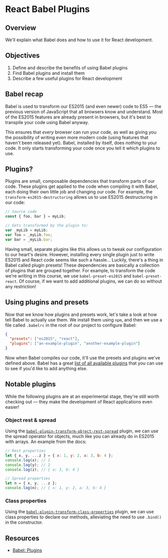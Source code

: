 # React Babel Plugins

## Overview

We'll explain what Babel does and how to use it for React development. 

## Objectives
1. Define and describe the benefits of using Babel plugins
2. Find Babel plugins and install them
2. Describe a few useful plugins for React development

## Babel recap
Babel is used to transform our ES2015 (and even newer) code to ES5 — the previous version of JavaScript that all browsers know and understand. Most of the ES2015 features are already present in browsers, but it's best to transpile your code using Babel anyway.

This ensures that _every_ browser can run your code, as well as giving you the possibility of writing even more modern code (using features that haven't been released yet). Babel, installed by itself, does _nothing_ to your code. It only starts transforming your code once you tell it which plugins to use.

## Plugins?
Plugins are small, composable dependencies that transform parts of our code. These plugins get applied to the code when compiling it with Babel, each doing their own little job and changing our code. For example, the `transform-es2015-destructuring` allows us to use ES2015 destructuring in our code:

```js
// Source code
const { foo, bar } = myLib;

// Gets transformed by the plugin to:
var _myLib = myLib;
var foo = _myLib.foo;
var bar = _myLib.bar;
```

Having small, separate plugins like this allows us to tweak our configuration to our heart's desire. However, installing every single plugin just to write ES2015 and React code seems like such a hassle... Luckily, there's a thing in Babel called plugin presets! These dependencies are basically a collection of plugins that are grouped together. For example, to transform the code we're writing in this course, we use `babel-preset-es2015` and `babel-preset-react`. Of course, if we want to add additional plugins, we can do so without any restriction!

## Using plugins and presets
Now that we know how plugins and presets work, let's take a look at how tell Babel to actually use them. We install them using `npm`, and then we use a file called `.babelrc` in the root of our project to configure Babel:

```json
{
  "presets": ["es2015", "react"],
  "plugins": ["an-example-plugin", "another-example-plugin"]
}
```

Now when Babel compiles our code, it'll use the presets and plugins we've defined above. Babel has a great [list of all available plugins](https://babeljs.io/docs/plugins/) that you can use to see if you'd like to add anything else.

## Notable plugins
While the following plugins are at an experimental stage, they're still worth checking out — they make the development of React applications even easier!

### Object rest & spread
Using the [`babel-plugin-transform-object-rest-spread`](http://babeljs.io/docs/plugins/transform-object-rest-spread/) plugin, we can use the spread operator for objects, much like you can already do in ES2015 with arrays. An example from the docs:

```js
// Rest properties
let { x, y, ...z } = { x: 1, y: 2, a: 3, b: 4 };
console.log(x); // 1
console.log(y); // 2
console.log(z); // { a: 3, b: 4 }

// Spread properties
let n = { x, y, ...z };
console.log(n); // { x: 1, y: 2, a: 3, b: 4 }
```

### Class properties
Using the [`babel-plugin-transform-class-properties`](http://babeljs.io/docs/plugins/transform-class-properties/) plugin, we can use class properties to declare our methods, alleviating the need to use `.bind()` in the constructor.

## Resources
- [Babel: Plugins](http://babeljs.io/docs/plugins/)

